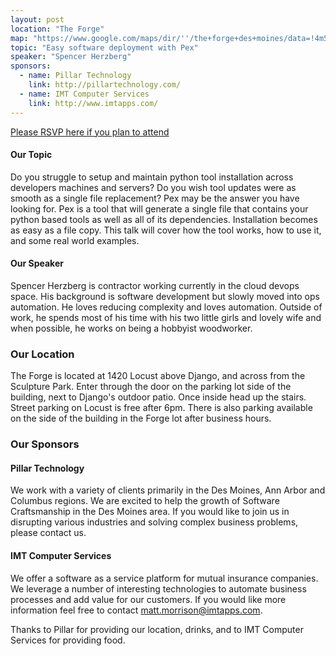 ```yaml
---
layout: post
location: "The Forge"
map: "https://www.google.com/maps/dir/''/the+forge+des+moines/data=!4m5!4m4!1m0!1m2!1m1!1s0x87ee991d8dca415f:0x84112296254b6c27?sa=X&ved=0ahUKEwjZyL6P2MrRAhVk7IMKHbjFA6wQ9RcIeDAL"
topic: "Easy software deployment with Pex"
speaker: "Spencer Herzberg"
sponsors:
  - name: Pillar Technology
    link: http://pillartechnology.com/
  - name: IMT Computer Services
    link: http://www.imtapps.com/
---
```


[Please RSVP here if you plan to attend](https://www.eventbrite.com/e/december-2018-meeting-tickets-53127715427)


#### Our Topic

Do you struggle to setup and maintain python tool installation across developers machines and servers? Do you wish tool updates were as smooth as a single file replacement? Pex may be the answer you have looking for. Pex is a tool that will generate a single file that contains your python based tools as well as all of its dependencies. Installation becomes as easy as a file copy. This talk will cover how the tool works, how to use it, and some real world examples.

#### Our Speaker

Spencer Herzberg is contractor working currently in the cloud devops space. His background is software development but slowly moved into ops automation. He loves reducing complexity and loves automation. Outside of work, he spends most of his time with his two little girls and lovely wife and when possible, he works on being a hobbyist woodworker.

### Our Location

The Forge is located at 1420 Locust above Django, and across from the Sculpture Park. Enter through the door on the parking lot side of the building, next to Django's outdoor patio. Once inside head up the stairs. Street parking on Locust is free after 6pm. There is also parking available on the side of the building in the Forge lot after business hours.


### Our Sponsors


#### Pillar Technology

We work with a variety of clients primarily in the Des Moines, Ann Arbor and Columbus regions. We are excited to help the growth of Software Craftsmanship in the Des Moines area. If you would like to join us in disrupting various industries and solving complex business problems, please contact us.

#### IMT Computer Services

We offer a software as a service platform for mutual insurance companies. We leverage a number of interesting technologies to automate business processes and add value for our customers. If you would like more information feel free to contact matt.morrison@imtapps.com.

Thanks to Pillar for providing our location, drinks, and to IMT Computer Services for providing food.
